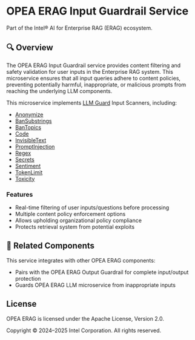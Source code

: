 # OPEA ERAG Input Guardrail Service

Part of the Intel® AI for Enterprise RAG (ERAG) ecosystem.

## 🔍 Overview

The OPEA ERAG Input Guardrail service provides content filtering and safety validation for user inputs in the Enterprise RAG system. This microservice ensures that all input queries adhere to content policies, preventing potentially harmful, inappropriate, or malicious prompts from reaching the underlying LLM components.

This microservice implements [LLM Guard](https://llm-guard.com/) Input Scanners, including:
- [Anonymize](https://llm-guard.com/input_scanners/anonymize/)
- [BanSubstrings](https://llm-guard.com/input_scanners/ban_substrings/)
- [BanTopics](https://llm-guard.com/input_scanners/ban_topics/)
- [Code](https://llm-guard.com/input_scanners/code/)
- [InvisibleText](https://llm-guard.com/input_scanners/invisible_text/)
- [PromptInjection](https://llm-guard.com/input_scanners/prompt_injection/)
- [Regex](https://llm-guard.com/input_scanners/regex/)
- [Secrets](https://llm-guard.com/input_scanners/secrets/)
- [Sentiment](https://llm-guard.com/input_scanners/sentiment/)
- [TokenLimit](https://llm-guard.com/input_scanners/token_limit/)
- [Toxicity](https://llm-guard.com/input_scanners/toxicity/)

### Features

- Real-time filtering of user inputs/questions before processing
- Multiple content policy enforcement options
- Allows upholding organizational policy compliance
- Protects retrieval system from potential exploits

## 🔗 Related Components

This service integrates with other OPEA ERAG components:
- Pairs with the OPEA ERAG Output Guardrail for complete input/output protection
- Guards OPEA ERAG LLM microservice from inappropriate inputs

## License

OPEA ERAG is licensed under the Apache License, Version 2.0.

Copyright © 2024–2025 Intel Corporation. All rights reserved.
